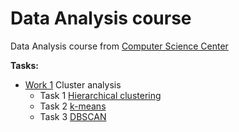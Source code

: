 # Data Analysis course
Data Analysis course from [Computer Science Center](https://my.compscicenter.ru)

**Tasks:**
- [Work 1](https://github.com/Feodoros/CSC-DataAnalysis/tree/main/Work1) Cluster analysis
  - Task 1 [Hierarchical clustering](https://github.com/Feodoros/CSC-DataAnalysis/blob/main/Work1/hierarchical_clustering.ipynb)   
  - Task 2 [k-means](https://github.com/Feodoros/CSC-DataAnalysis/blob/main/Work1/k-means.ipynb)
  - Task 3 [DBSCAN](https://github.com/Feodoros/CSC-DataAnalysis/blob/main/Work1/dbscan.ipynb)
